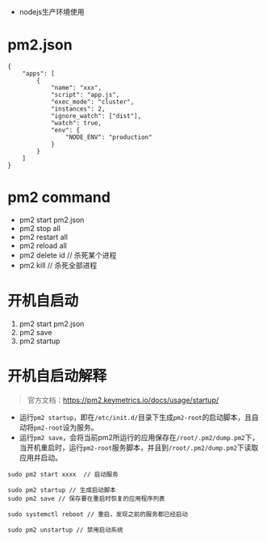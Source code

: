 * nodejs生产环境使用
# pm2.json
```
{
    "apps": [
        {
            "name": "xxx",
            "script": "app.js",
            "exec_mode": "cluster",
            "instances": 2,
            "ignore_watch": ["dist"],
            "watch": true,
            "env": {
                "NODE_ENV": "production"
            }
        }
    ]
}
```
# pm2 command
* pm2 start pm2.json
* pm2 stop all
* pm2 restart all
* pm2 reload all
* pm2 delete id // 杀死某个进程
* pm2 kill // 杀死全部进程

# 开机自启动
1. pm2 start pm2.json
2. pm2 save
3. pm2 startup

# 开机自启动解释
> 官方文档：https://pm2.keymetrics.io/docs/usage/startup/
* 运行`pm2 startup`，即在`/etc/init.d/`目录下生成`pm2-root`的启动脚本，且自动将`pm2-root`设为服务。
* 运行`pm2 save`，会将当前pm2所运行的应用保存在`/root/.pm2/dump.pm2`下，当开机重启时，运行`pm2-root`服务脚本，并且到`/root/.pm2/dump.pm2`下读取应用并启动。
```
sudo pm2 start xxxx  // 启动服务

sudo pm2 startup // 生成启动脚本
sudo pm2 save // 保存要在重启时恢复的应用程序列表

sudo systemctl reboot // 重启，发现之前的服务都已经启动

sudo pm2 unstartup // 禁用启动系统
```
